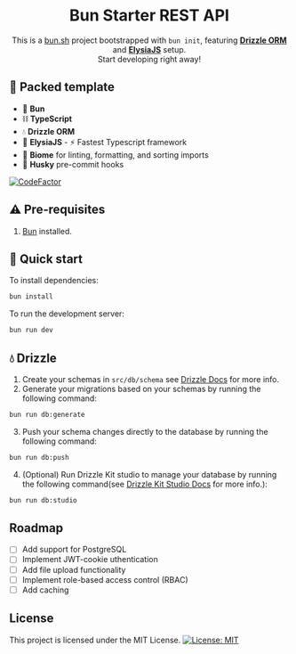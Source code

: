 <div align="center">
<h1>Bun Starter REST API</h1>
  <p>This is a <a href="https://bun.sh" target="_blank">bun.sh</a> project bootstrapped with <code>bun init</code>, featuring <a href="https://orm.drizzle.team/" target="_blank"><b>Drizzle ORM</b></a> and <a href="https://elysiajs.com/" target="_blank"><b>ElysiaJS</b></a> setup. <br/> Start developing right away!</p>
</div>

## 📱 Packed template
- 🍞 **Bun**
- ⛓️ **TypeScript**
- 💧 **Drizzle ORM**
- 🦊 **ElysiaJS** - ⚡️ Fastest Typescript framework
- 🌳 **Biome** for linting, formatting, and sorting imports
- 🐺 **Husky** pre-commit hooks

[![CodeFactor](https://www.codefactor.io/repository/github/kevmok/elysiajs-api-starter/badge)](https://www.codefactor.io/repository/github/kevmok/elysiajs-api-starter)

## ⚠️ Pre-requisites

1. [Bun](https://bun.sh) installed.

## 🚀 Quick start

To install dependencies:

```bash
bun install
```

To run the development server:

```bash
bun run dev
```

## 💧 Drizzle

1. Create your schemas in `src/db/schema` see [Drizzle Docs](https://orm.drizzle.team/docs/sql-schema-declaration) for more info.
2. Generate your migrations based on your schemas by running the following command:

```bash
bun run db:generate
```

3. Push your schema changes directly to the database by running the following command:

```bash
bun run db:push
```

4. (Optional) Run Drizzle Kit studio to manage your database by running the following command(see [Drizzle Kit Studio Docs](https://orm.drizzle.team/drizzle-studio/overview) for more info.):

```bash
bun run db:studio
```

## Roadmap
- [ ] Add support for PostgreSQL
- [ ] Implement JWT-cookie uthentication 
- [ ] Add file upload functionality
- [ ] Implement role-based access control (RBAC)
- [ ] Add caching

## License
This project is licensed under the MIT License.
[![License: MIT](https://img.shields.io/badge/License-MIT-yellow.svg)](https://opensource.org/licenses/MIT)